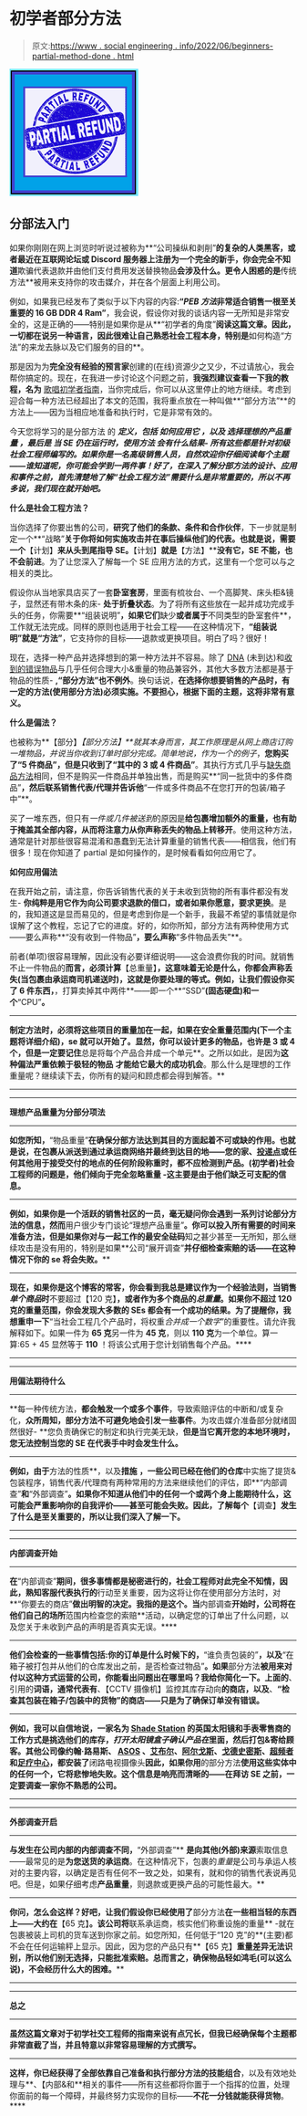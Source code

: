 # 初学者部分方法

> 原文:[https://www . social engineering . info/2022/06/beginners-partial-method-done . html](https://www.socialengineering.info/2022/06/beginners-partial-method-done.html)

[![](img/7b8abc2335b1886fcaea193e5d21b0ec.png)](https://blogger.googleusercontent.com/img/b/R29vZ2xl/AVvXsEhuV4Y_672nkXWw9XDavPFbEaOJAP6cehg6to4nJVR6rUq84Fv4T80Ts5CtsNR6nB5wBqANTLd8yDXCnXTwupUHxv-ApqRhlXxBkU9_2PrUkJd222QvQ1a5MlkLj5_iaJ_G_HT-BgbXtukKuGt5X95V5T_Sissw_1ENiU18kT60jKw7RBAhcbETeMPd/s226/Beginner's%20Partial%20Method.%20www.socialengineers.net.png)

## **分部法入门**

如果你刚刚在网上浏览时听说过被称为**“公司操纵和剥削”**的复杂的人类黑客，或者最近在互联网论坛或 Discord 服务器上注册为一个完全的新手，你会完全不知道**欺骗代表退款并由他们支付费用发送替换物品**会涉及什么。更令人困惑的是**传统方法**被用来支持你的攻击媒介，并在各个层面上利用公司。

 

例如，如果我已经发布了类似于以下内容的内容:**“*PEB 方法*非常适合销售一根至关重要的 16 GB DDR 4 Ram”**，我会说，假设你对我的谈话内容一无所知是非常安全的，这是正确的——特别是如果你是从**“初学者的角度”**阅读这篇文章。因此，一切都在说另一种语言，因此很难让自己熟悉社会工程本身，特别是**如何构造“方法”的来龙去脉以及它们服务的目的**。

 

那是因为为**完全没有经验的预言家**创建的(在线)资源少之又少，不过请放心，我会帮你搞定的。现在，在我进一步讨论这个问题之前，**我强烈建议查看一下我的教程，名为** [歌唱初学者指南](https://www.socialengineers.net/2020/09/beginners-guide-to-seing.html)，当你完成后，你可以从这里停止的地方继续。考虑到迎合每一种方法已经超出了本文的范围，我将重点放在一种叫做**“部分方法”**的方法上——因为当相应地准备和执行时，它是非常有效的。

 

今天您将学习的是分部方法 的 ***定义，包括 ***如何应用它*** ，以及 ***选择理想的产品重量*** ，最后是 ***当 SE 仍在运行时，使用方法*** 会有什么结果- *所有这些都是针对初级社会工程师*编写的。如果你是一名高级销售人员，自然欢迎你仔细阅读每个主题——谁知道呢，你可能会学到一两件事！好了，在深入了解分部方法的设计、应用和事件之前，**首先清楚地了解“社会工程方法”需要什么是非常重要的**，所以不再多说，我们现在就开始吧。***

 

 

**什么是社会工程方法？**

 

当你选择了你要出售的公司，**研究了他们的条款、条件和合作伙伴**，下一步就是制定一个**“战略”**关于你将如何实施攻击并在事后操纵他们的代表。也就是说，需要一个**【计划】**来从头到尾指导 SE。**【计划】**就是**【方法】****没有它，SE 不能，也不会前进**。为了让您深入了解每一个 SE 应用方法的方式，这里有一个您可以与之相关的类比。

 

假设你从当地家具店买了一套**卧室套房**，里面有梳妆台、一个高脚凳、床头柜&镜子，显然还有带木条的床- **处于折叠状态**。为了将所有这些放在一起并成功完成手头的任务，你需要**“组装说明”**，如果它们**缺少**或者属于**不同类型的卧室套件**，工作就无法完成。同样的原则也适用于社会工程——在这种情况下，**“组装说明”**就是**“方法”**，它支持你的目标——退款或更换项目。明白了吗？很好！

 

现在，选择一种产品并选择想到的第一种方法并不容易。除了 [DNA](https://www.socialengineers.net/2022/04/the-dna-method-for-beginners.html) (未到达)和[收到的错误物品](https://www.socialengineers.net/2020/07/wrong-item-received-method.html)与几乎任何合理大小&重量的物品兼容外，其他大多数方法都是基于物品的性质- **,“部分方法”也不例外**。换句话说，**在选择你想要销售的产品时，有一定的方法(使用部分方法)必须实施。不要担心，根据下面的主题，这将非常有意义。**

 

 

**什么是偏法？**

 

也被称为**【部分】****【部分方法】**就其本身而言，其工作原理是从网上商店订购一堆物品，并说当你收到订单时*部分完成*。简单地说，作为一个*的例子*，**您购买了“5 件商品”，但是只收到了“其中的 3 或 4 件商品”**。其执行方式几乎与[缺失商品方法](https://www.socialengineers.net/2020/09/the-missing-item-method-done.html)相同，但不是购买一件商品并单独出售，而是购买**“同一批货中的多件商品”**，然后联系销售代表/代理并告诉他**“一件或多件商品不在您打开的包装/箱子中”**。

 

买了一堆东西，但只有*一件或几件被送到*的原因是**给包裹增加额外的重量，也有助于掩盖其全部内容，从而将注意力从你声称丢失的物品上转移开**。使用这种方法，通常是针对那些很容易混淆和愚蠢到无法计算重量的销售代表——相信我，他们有很多！现在你知道了 partial 是如何操作的，是时候看看如何应用它了。

 

 

**如何应用偏法**

 

在我开始之前，请注意，你告诉销售代表的关于未收到货物的所有事件都没有发生- **你纯粹是用它作为向公司要求退款的借口，或者如果你愿意，要求更换**。是的，我知道这是显而易见的，但是考虑到你是一个新手，我最不希望的事情就是你误解了这个教程，忘记了它的进度。好的，如你所知，部分方法有两种使用方式——要么声称**“没有收到一件物品”**，要么声称**“多件物品丢失”**。

 

前者(单项)很容易理解，因此没有必要详细说明——这会浪费你我的时间。就销售不止一件物品的**而言，必须计算**【总重量】**，这意味着无论是什么，你都会声称丢失(当包裹由承运商司机递送时)，这就是你要处理的等式。例如，让我们假设你买了 6 件东西，**，打算卖掉其中两件**——即一个**“SSD”**(固态硬盘)和一个**“CPU”**。**

 ****

**制定方法时，**必须将这些项目的重量加在一起**，如果在安全重量范围内(下一个主题将详细介绍)，se 就可以开始了。显然，你可以设计更多的物品，也许是 3 或 4 个，但是一定要记住**总是将每个产品合并成一个单元**。之所以如此，是因为**这种偏法严重依赖于极轻的物品** **才能给它最大的成功机会**。那么什么是理想的工作重量呢？继续读下去，你所有的疑问和顾虑都会得到解答。**

 ****

 ****

****理想产品重量为分部分项法****

 ****

**如您所知，**“物品重量”**在确保分部方法达到其目的方面起着不可或缺的作用。也就是说，**在包裹从派送到通过承运商网络并最终到达目的地——您的家、[投递点](https://www.socialengineers.net/2020/09/using-drop-house.html)或任何其他用于接受交付的地点的任何阶段**称重时，都不应检测到产品。(初学者)社会工程师的问题是，他们倾向于完全忽略重量 -这主要是由于他们缺乏可支配的信息。**

 ****

**例如，如果你是一个活跃的销售社区的一员，毫无疑问你会遇到一系列讨论部分方法的信息，然而**用户很少专门谈论“理想产品重量”**。你可以投入所有需要的时间来准备方法，但是如果你对与一起工作的最安全砝码**知之甚少甚至一无所知，那么继续攻击是没有用的，特别是如果**公司“展开调查”**并仔细检查索赔的话——在这种情况下你的 se 将会失败。****

 ****

**现在，如果你是这个博客的常客，你会看到我总是建议作为一个经验法则，当销售*单个商品*时**不要超过【120 克】**，或者作为多个商品的*总重量*。如果你不超过 120 克的重量范围，你会发现大多数的 SEs 都会有一个成功的结果。为了提醒你，我想重申一下**“当社会工程几个产品时，将权重*合并成一个数字*”的重要性。请允许我解释如下。如果一件为 **65 克**另一件为 **45 克**，则以 **110 克**为一个单位。算一算:65 + 45 显然等于 **110** ！将该公式用于您计划销售每个产品。****

 ****

 ****

****用偏法期待什么****

 ****

**每一种传统方法，**都会触发一个或多个事件**，导致索赔评估的中断和/或复杂化，**众所周知，部分方法不可避免地会引发一些事件**。为攻击媒介准备部分就绪固然很好- **您负责确保它的制定和执行完美无缺，**但是当它离开您的本地环境时，您无法控制当您的 SE 在代表手中时会发生什么。**

 ****

**例如，由于**方法的性质**，以及**措施** **，一些公司已经在他们的仓库**中实施了提货&包装程序，销售代表/代理商有两种常用的方法来继续他们的评估，即**“内部调查”**和**“外部调查”**。如果你不知道从他们中的任何一个或两个身上能期待什么，这可能会严重影响你的自我评价——甚至可能会失败。因此，了解每个**【调查】**发生了什么是至关重要的，所以让我们深入了解一下。**

 ****

 ****

**内部调查开始**

 ****

**在**“内部调查”**期间，很多事情都是秘密进行的，社会工程师对此完全不知情，因此，熟知客服代表执行的**行动至关重要，因为这将让你在使用部分方法时，对**“你要去的商店”**做出明智的决定。我指的是这个。当**内部调查**开始时，公司将在他们自己的场所**范围内检查您的索赔**活动，以确定您的订单出了什么问题，以及您关于未收到产品的声明是否真实无误。****

 ****

**他们会检查的一些事情包括:你的订单是什么时候下的，**“谁负责包装的”**，以及**“在箱子被打包并从他们的仓库发出之前，是否检查过物品”**。如果**部分方法**被用来对付以这种方式运营的公司，你能看出问题出在哪里吗？我给你简化一下。上面的**、引用的**词语，通常代表有**、【CCTV 摄像机】监控其库存动向**的商店，以及**、**“检查其包装在箱子/包装中的货物”的商店——只是为了确保订单没有错误。**

 ****

**例如，我可以自信地说，一家名为 [Shade Station](https://www.shadestation.co.uk/designer-sunglasses/Tom-Ford) 的英国太阳镜和手表零售商的工作方式是挑选他们的库存，*打开太阳镜盒子确认产品在*里面，然后打包&寄给顾客。其他公司像约翰·路易斯、 [ASOS](https://www.asos.com/) 、[艾布尔](https://www.ebuyer.com/)、[阿尔戈斯](https://www.argos.co.uk/)、[戈德史密斯](https://www.goldsmiths.co.uk/)、[超频者](https://www.overclockers.co.uk/)和[足疗中心](https://www.footasylum.com/)，都安装了**闭路电视摄像头**因此，如果你用**的部分方法**使用这些实体中的任何一个，它将悲惨地失败。这个信息是响亮而清晰的——在拜访 SE 之前，**一定要调查一家你不熟悉的公司**。**

 ****

 ****

**外部调查开启**

 ****

**与发生在公司内部的内部调查不同，**“外部调查”** **是向其他(外部)来源**索取信息——最常见的是**为您送货的承运商**。在这种情况下，包裹的*重量*是公司与承运人核对的主要内容，以确定是否有任何不一致之处，如果有，就和你的销售代表说再见吧。但是，如果仔细考虑**产品重量**，则退款或更换产品的可能性最大。**

 ****

**你问，怎么会这样？好吧，让我们假设你已经使用了**部分方法**在一些相当轻的东西上——大约在**【65 克】**。该公司将**联系承运商，核实他们称重设施的重量** -就在包裹被装上司机的货车送到你家之前。如您所知，任何低于“120 克”的**(主要)都不会在任何运输秤上显示。因此，因为您的产品只有**【65 克】****重量差异无法识别**，所以他们别无选择，只能批准索赔。总而言之，确保物品轻如鸿毛(可以这么说)，不会经历什么大的困难。****

 ****

 ****

****总之****

 ****

**虽然这篇文章对于初学社交工程师的指南来说有点冗长，但我已经确保每个主题都非常直截了当，并且特意以非常容易理解的方式撰写。**

 ****

**这样，你已经获得了全部依靠自己准备和执行部分方法的技能组合**，以及有效地处理与**、【内部&和**相关的事件——所有这些都将你置于一个指挥的位置，处理你面前的每一个障碍，并最终努力实现你的目标——**不花一分钱就能获得货物**。****